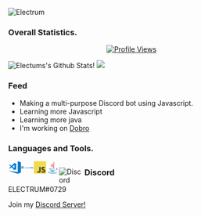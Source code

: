 
![Electrum](https://i.imgur.com/K2dIoIL.jpg)




###                                                                                   Overall Statistics.

<a href="https://github.com/ElectrumIsPog">
  <p align="center">
    <img src="https://komarev.com/ghpvc/?username=NickR69420" alt="Profile Views">
  </p>
</a>


![Electums's Github Stats!](https://github-readme-stats.vercel.app/api?username=ElectrumIsPog&show_icons=true&theme=tokyonight) 
  <img height="180em" src="https://github-readme-stats-eight-theta.vercel.app/api/top-langs/?username=ElectrumIsPog&theme=tokyonight&layout=compact&exclude_lang=java+r" />

### Feed

- Making a multi-purpose Discord bot using Javascript. 
- Learning more Javascript
- Learning more java
- I'm working on [Dobro](https://github.com/NickR69420/Dobro)

### Languages and Tools.
<img align="left" alt="Visual Studio Code" width="26px" src="https://raw.githubusercontent.com/github/explore/80688e429a7d4ef2fca1e82350fe8e3517d3494d/topics/visual-studio-code/visual-studio-code.png" />
<img align="left" alt="intellij" width="26px" src="https://raw.githubusercontent.com/devicons/devicon/master/icons/intellij/intellij-original-wordmark.svg" />

<img align="left" alt="Javascript" width="26px" src="https://raw.githubusercontent.com/devicons/devicon/master/icons/javascript/javascript-original.svg" />
<img align="left" alt="Java" width="26px" src="https://raw.githubusercontent.com/devicons/devicon/master/icons/java/java-original.svg" />



##


<img align="left" alt="Discord" width="52px" src="https://www.freepnglogos.com/uploads/discord-logo-png/concours-discord-cartes-voeux-fortnite-france-6.png" />

### Discord

ELECTRUM#0729

Join my [Discord Server!](https://discord.gg/TYabRdZW)
